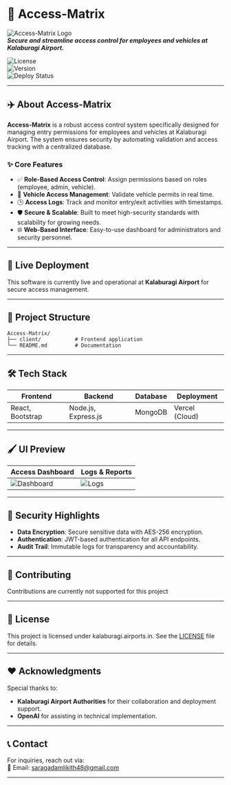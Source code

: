 # 🚦 **Access-Matrix**

![Access-Matrix Logo](https://via.placeholder.com/400x100?text=Access-Matrix)  
_**Secure and streamline access control for employees and vehicles at Kalaburagi Airport.**_

![License](https://img.shields.io/github/license/yourusername/access-matrix?style=for-the-badge)  
![Version](https://img.shields.io/github/package-json/v/yourusername/access-matrix?style=for-the-badge)  
![Deploy Status](https://img.shields.io/github/deployments/yourusername/access-matrix/kalaburagi-airport-access?style=for-the-badge)

---

## ✈️ **About Access-Matrix**

**Access-Matrix** is a robust access control system specifically designed for managing entry permissions for employees and vehicles at Kalaburagi Airport. The system ensures security by automating validation and access tracking with a centralized database.

### ✨ **Core Features**

- ✅ **Role-Based Access Control**: Assign permissions based on roles (employee, admin, vehicle).
- 🚗 **Vehicle Access Management**: Validate vehicle permits in real time.
- 🕒 **Access Logs**: Track and monitor entry/exit activities with timestamps.
- 🛡️ **Secure & Scalable**: Built to meet high-security standards with scalability for growing needs.
- 🌐 **Web-Based Interface**: Easy-to-use dashboard for administrators and security personnel.

---

## 🚀 **Live Deployment**

This software is currently live and operational at **Kalaburagi Airport** for secure access management.

---

## 📂 **Project Structure**

```plaintext
Access-Matrix/
├── client/           # Frontend application
└── README.md         # Documentation
```

---

## 🛠️ **Tech Stack**

| **Frontend**     | **Backend**         | **Database** | **Deployment** |
| ---------------- | ------------------- | ------------ | -------------- |
| React, Bootstrap | Node.js, Express.js | MongoDB      | Vercel (Cloud) |

---

## 🖌️ **UI Preview**

| **Access Dashboard**                                                     | **Logs & Reports**                                             |
| ------------------------------------------------------------------------ | -------------------------------------------------------------- |
| ![Dashboard](https://via.placeholder.com/400x200?text=Dashboard+Preview) | ![Logs](https://via.placeholder.com/400x200?text=Logs+Preview) |

---

## 🔐 **Security Highlights**

- **Data Encryption**: Secure sensitive data with AES-256 encryption.
- **Authentication**: JWT-based authentication for all API endpoints.
- **Audit Trail**: Immutable logs for transparency and accountability.

---

## 🤝 **Contributing**

Contributions are currently not supported for this project

---

## 📄 **License**

This project is licensed under kalaburagi.airports.in. See the [LICENSE](LICENSE) file for details.

---

## ❤️ **Acknowledgments**

Special thanks to:

- **Kalaburagi Airport Authorities** for their collaboration and deployment support.
- **OpenAI** for assisting in technical implementation.

---

## 📞 **Contact**

For inquiries, reach out via:  
📧 Email: saragadamlikith48@gmail.com

---
